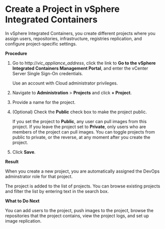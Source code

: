 # Create a Project in vSphere Integrated Containers #

In vSphere Integrated Containers, you create different projects where you assign users, repositories, infrastructure, registries replication, and configure project-specific settings.


**Procedure**

1. Go to http://<i>vic_appliance_address</i>, click the link to **Go to the vSphere Integrated Containers Management Portal**, and enter the vCenter Server Single Sign-On credentials.

   Use an account with Cloud administrator privileges.
2. Navigate to **Administration** > **Projects** and click **+ Project**.
3. Provide a name for the project.
4. (Optional) Check the **Public** check box to make the project public.

   If you set the project to **Public**, any user can pull images from this project. If you leave the project set to **Private**, only users who are members of the project can pull images. You can toggle projects from public to private, or the reverse, at any moment after you create the project.
5. Click **Save**.

**Result**

When you create a new project, you are automatically assigned the DevOps adminstrator role for that project.

The project is added to the list of projects. You can browse existing projects and filter the list by entering text in the search box.

**What to Do Next**

You can add users to the project, push images to the project, browse the repositories that the project contains, view the project logs, and set up image replication. 